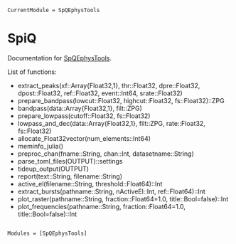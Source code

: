 ```@meta
CurrentModule = SpQEphysTools
```

# SpiQ

Documentation for [SpQEphysTools](https://github.com/mgiugliano/SpQEphysTools.jl).

List of functions:
- extract_peaks(xf::Array{Float32,1}, thr::Float32, dpre::Float32, dpost::Float32, ref::Float32, event::Int64, srate::Float32)
- prepare_bandpass(lowcut::Float32, highcut::Float32, fs::Float32)::ZPG
- bandpass(data::Array{Float32,1}, filt::ZPG)
- prepare_lowpass(cutoff::Float32, fs::Float32)
- lowpass_and_dec(data::Array{Float32,1}, filt::ZPG, rate::Float32, fs::Float32)
- allocate_Float32vector(num_elements::Int64)
- meminfo_julia()
- preproc_chan(fname::String, chan::Int, datasetname::String)
- parse_toml_files(OUTPUT)::settings
- tideup_output(OUTPUT)
- report(text::String, filename::String)
- active_el(filename::String, threshold::Float64)::Int
- extract_bursts(pathname::String, nActiveEl::Int, ref::Float64)::Int
- plot_raster(pathname::String, fraction::Float64=1.0, title::Bool=false)::Int
- plot_frequencies(pathname::String, fraction::Float64=1.0, title::Bool=false)::Int



```@index
```

```@autodocs
Modules = [SpQEphysTools]
```

